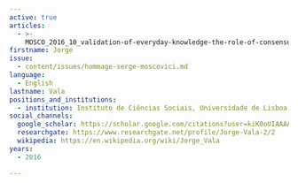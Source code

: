 ```yaml
---
active: true
articles:
  - >-
    MOSCO_2016_10_validation-of-everyday-knowledge-the-role-of-consensus-and-perceived-heterogeneity
firstname: Jorge
issue:
  - content/issues/hommage-serge-moscovici.md
language:
  - English
lastname: Vala
positions_and_institutions:
  - institution: Instituto de Ciências Sociais, Universidade de Lisboa, Portugal
social_channels:
  google_scholar: https://scholar.google.com/citations?user=kiK0oUIAAAAJ&hl=pt-PT
  researchgate: https://www.researchgate.net/profile/Jorge-Vala-2/2
  wikipedia: https://en.wikipedia.org/wiki/Jorge_Vala
years:
  - 2016

---
```

